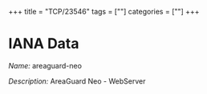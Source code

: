 +++
title = "TCP/23546"
tags = [""]
categories = [""]
+++

# IANA Data

_Name:_ areaguard-neo

_Description:_ AreaGuard Neo - WebServer

